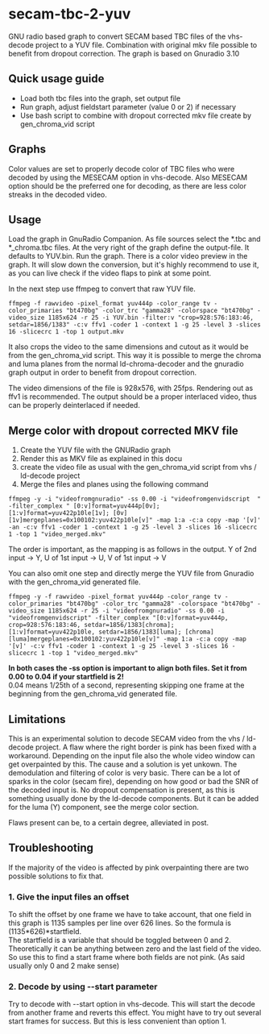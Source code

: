 # secam-tbc-2-yuv
GNU radio based graph to convert SECAM based TBC files of the vhs-decode project to a YUV file. Combination with original mkv file possible to benefit from dropout correction.
The graph is based on Gnuradio 3.10

## Quick usage guide
* Load both tbc files into the graph, set output file
* Run graph, adjust fieldstart parameter (value 0 or 2) if necessary
* Use bash script to combine with dropout corrected mkv file create by gen_chroma_vid script

## Graphs
Color values are set to properly decode color of TBC files who were decoded by using the MESECAM option in vhs-decode. Also MESECAM option should be the preferred one for decoding, as there are less color streaks in the decoded video.

## Usage
Load the graph in GnuRadio Companion. As file sources select the \*.tbc and \*\_chroma.tbc files. At the very right of the graph define the output-file. It defaults to YUV.bin.
Run the graph. There is a color video preview in the graph. It will slow down the conversion, but it's highly recommend to use it, as you can live check if the video flaps to pink at some point.

In the next step use ffmpeg to convert that raw YUV file.
```
ffmpeg -f rawvideo -pixel_format yuv444p -color_range tv -color_primaries "bt470bg" -color_trc "gamma28" -colorspace "bt470bg" -video_size 1185x624 -r 25 -i YUV.bin -filter:v "crop=928:576:183:46, setdar=1856/1383" -c:v ffv1 -coder 1 -context 1 -g 25 -level 3 -slices 16 -slicecrc 1 -top 1 output.mkv
```
It also crops the video to the same dimensions and cutout as it would be from the gen_chroma_vid script. This way it is possible to merge the chroma and luma planes from the normal ld-chroma-decoder and the gnuradio graph output in order to benefit from dropout correction.

The video dimensions of the file is 928x576, with 25fps. Rendering out as ffv1 is recommended.
The output should be a proper interlaced video, thus can be properly deinterlaced if needed.

## Merge color with dropout corrected MKV file
1. Create the YUV file with the GNURadio graph
2. Render this as MKV file as explained in this docu
3. create the video file as usual with the gen_chroma_vid script from vhs / ld-decode project
7. Merge the files and planes using the following command

```
ffmpeg -y -i "videofromgnuradio" -ss 0.00 -i "videofromgenvidscript  " -filter_complex " [0:v]format=yuv444p[0v]; [1:v]format=yuv422p10le[1v]; [0v][1v]mergeplanes=0x100102:yuv422p10le[v]" -map 1:a -c:a copy -map '[v]' -an -c:v ffv1 -coder 1 -context 1 -g 25 -level 3 -slices 16 -slicecrc 1 -top 1 "video_merged.mkv"
```
The order is important, as the mapping is as follows in the output.
Y of 2nd input -> Y, U of 1st input -> U, V of 1st input -> V

You can also omit one step and directly merge the YUV file from Gnuradio with the gen_chroma_vid generated file.
```
ffmpeg -y -f rawvideo -pixel_format yuv444p -color_range tv -color_primaries "bt470bg" -color_trc "gamma28" -colorspace "bt470bg" -video_size 1185x624 -r 25 -i "videofromgnuradio" -ss 0.00 -i "videofromgenvidscript" -filter_complex "[0:v]format=yuv444p, crop=928:576:183:46, setdar=1856/1383[chroma]; [1:v]format=yuv422p10le, setdar=1856/1383[luma]; [chroma][luma]mergeplanes=0x100102:yuv422p10le[v]" -map 1:a -c:a copy -map '[v]' -c:v ffv1 -coder 1 -context 1 -g 25 -level 3 -slices 16 -slicecrc 1 -top 1 "video_merged.mkv"
```
**In both cases the -ss option is important to align both files. Set it from 0.00 to 0.04 if your startfield is 2!**\
0.04 means 1/25th of a second, representing skipping one frame at the beginning from the gen_chroma_vid generated file.

## Limitations
This is an experimental solution to decode SECAM video from the vhs / ld-decode project. A flaw where the right border is pink has been fixed with a workaround. Depending on the input file also the whole video window can get overpainted by this. The cause and a solution is yet unkown.
The demodulation and filtering of color is very basic. There can be a lot of sparks in the color (secam fire), depending on how good or bad the SNR of the decoded input is.
No dropout compensation is present, as this is something usually done by the ld-decode components. But it can be added for the luma (Y) component, see the merge color section.

Flaws present can be, to a certain degree, alleviated in post.

## Troubleshooting
If the majority of the video is affected by pink overpainting there are two possible solutions to fix that.
### 1. Give the input files an offset
To shift the offset by one frame we have to take account, that one field in this graph is 1135 samples per line over 626 lines. So the formula is (1135*626)*startfield. \
The startfield is a variable that should be toggled between 0 and 2. Theoretically it can be anything between zero and the last field of the video. So use this to find a start frame where both fields are not pink. (As said usually only 0 and 2 make sense)
### 2. Decode by using --start parameter
Try to decode with --start <framenumber> option in vhs-decode. This will start the decode from another frame and reverts this effect. You might have to try out several start frames for success. But this is less convenient than option 1.
